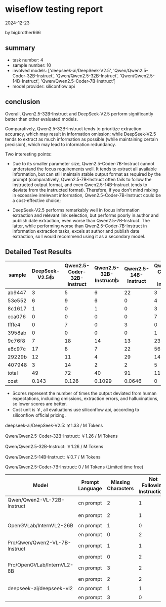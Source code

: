 # wiseflow testing report

2024-12-23

by bigbrother666

## summary

- task number: 4
- sample number: 10
- involved models: ['deepseek-ai/DeepSeek-V2.5', 'Qwen/Qwen2.5-Coder-32B-Instruct', 'Qwen/Qwen2.5-32B-Instruct', 'Qwen/Qwen2.5-14B-Instruct', 'Qwen/Qwen2.5-Coder-7B-Instruct']
- model provider: siliconflow api

## conclusion

Overall, Qwen2.5-32B-Instruct and DeepSeek-V2.5 perform significantly better than other evaluated models.

Comparatively, Qwen2.5-32B-Instruct tends to prioritize extraction accuracy, which may result in information omission; while DeepSeek-V2.5 tends to extract as much information as possible (while maintaining certain precision), which may lead to information redundancy.

Two interesting points:

- Due to its smaller parameter size, Qwen2.5-Coder-7B-Instruct cannot understand the focus requirements well. It tends to extract all available information, but can still maintain stable output format as required by the prompt (comparatively, Qwen2.5-7B-Instruct often fails to follow the instructed output format, and even Qwen2.5-14B-Instruct tends to deviate from the instructed format). Therefore, if you don't mind mixing in excessive irrelevant information, Qwen2.5-Coder-7B-Instruct could be a cost-effective choice;

- DeepSeek-V2.5 performs remarkably well in focus information extraction and relevant link selection, but performs poorly in author and publish date extraction, even worse than Qwen2.5-7B-Instruct. The latter, while performing worse than Qwen2.5-Coder-7B-Instruct in information extraction tasks, excels at author and publish date extraction, so I would recommend using it as a secondary model.

## Detailed Test Results

| sample | DeepSeek-V2.5👍 | Qwen2.5-Coder-32B-Instruct | Qwen2.5-32B-Instruct👍 | Qwen2.5-14B-Instruct | Qwen2.5-Coder-7B-Instruct |
|--------|---------------|---------------------------|---------------------|---------------------|--------------------------|
| ab9447 | 3 | 5 | 6 | 22 | 3 |
| 53e552 | 6 | 9 | 6 | 0 | 4 |
| 8c1617 | 1 | 0 | 1 | 0 | 3 |
| eca076 | 0 | 0 | 0 | 0 | 7 |
| ffffe4 | 0 | 7 | 0 | 3 | 0 |
| 3958ab | 0 | 0 | 0 | 0 | 1 |
| 9c76f8 | 7 | 18 | 14 | 13 | 23 |
| e8c97c | 17 | 8 | 7 | 22 | 56 |
| 29229b | 12 | 11 | 4 | 29 | 14 |
| 407948 | 3 | 14 | 2 | 2 | 5 |
| total | 49 | 72 | 40 | 91 | 116 |
| cost | 0.143 | 0.126 | 0.1099 | 0.0646 | 0 |

- Scores represent the number of times the output deviated from human expectations, including omissions, extraction errors, and hallucinations, so lower scores are better.
- Cost unit is ￥, all evaluations use siliconflow api, according to siliconflow official pricing.

deepseek-ai/DeepSeek-V2.5: ￥1.33 / M Tokens

Qwen/Qwen2.5-Coder-32B-Instruct: ￥1.26 / M Tokens

Qwen/Qwen2.5-32B-Instruct: ￥1.26 / M Tokens

Qwen/Qwen2.5-14B-Instruct: ￥0.7 / M Tokens

Qwen/Qwen2.5-Coder-7B-Instruct: 0 / M Tokens (Limited time free)

| Model | Prompt Language | Missing Characters | Not Following Instructions | Recognition Errors | Hallucinations | Total Score | Rating |
|-------|----------------|-------------------|--------------------------|-------------------|----------------|--------------|---------|
| Qwen/Qwen2-VL-72B-Instruct | cn prompt | 2 | 1 | 3 | 0 | 6 | |
| | en prompt | 2 | 1 | 1 | 0 | 4 | 👍 |
| OpenGVLab/InternVL2-26B | cn prompt | 1 | 0 | 2 | 0 | 3 | 👍👍 |
| | en prompt | 0 | 2 | 3 | 0 | 5 | |
| Pro/Qwen/Qwen2-VL-7B-Instruct | cn prompt | 1 | 1 | 2 | 1 | 5 | |
| | en prompt | 0 | 2 | 3 | 0 | 5 | |
| Pro/OpenGVLab/InternVL2-8B | cn prompt | 3 | 2 | 2 | 0 | 7 | |
| | en prompt | 2 | 2 | 4 | 1 | 9 | |
| deepseek-ai/deepseek-vl2 | cn prompt | 1 | 1 | 1 | 1 | 4 | 👍 |
| | en prompt | 3 | 0 | 1 | 4 | 8 | |